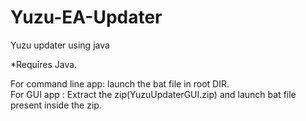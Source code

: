 # Yuzu-EA-Updater

Yuzu updater using java

*Requires Java.

For command line app: launch the bat file in root DIR.<br /> 
For GUI app : Extract the zip(YuzuUpdaterGUI.zip) and launch bat file present inside the zip.

